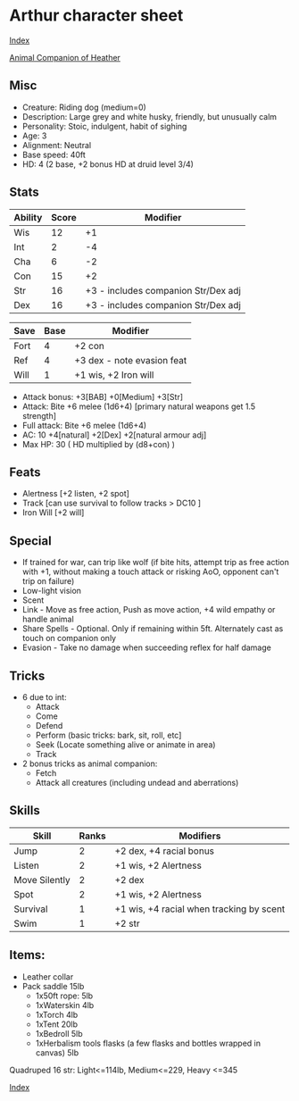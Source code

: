 # Arthur character sheet

[Index](./Readme.markdown)

[Animal Companion of Heather](./heather.character.markdown)

## Misc
* Creature: Riding dog (medium=0)
* Description: Large grey and white husky, friendly, but unusually calm
* Personality: Stoic, indulgent, habit of sighing
* Age: 3
* Alignment: Neutral
* Base speed: 40ft
* HD: 4 (2 base, +2 bonus HD at druid level 3/4)

## Stats
| Ability | Score | Modifier
|---------|-------|---------
| Wis     | 12    | +1
| Int     | 2     | -4
| Cha     | 6     | -2
| Con     | 15    | +2
| Str     | 16    | +3 - includes companion Str/Dex adj
| Dex     | 16    | +3 - includes companion Str/Dex adj

| Save | Base  | Modifier
|------|-------|---------
| Fort | 4     | +2 con
| Ref  | 4     | +3 dex - note evasion feat
| Will | 1     | +1 wis, +2 Iron will

* Attack bonus: +3[BAB] +0[Medium] +3[Str]
* Attack: Bite +6 melee (1d6+4) [primary natural weapons get 1.5 strength]
* Full attack: Bite +6 melee (1d6+4)
* AC: 10 +4[natural] +2[Dex] +2[natural armour adj]
* Max HP: 30 ( HD multiplied by (d8+con) )

## Feats
* Alertness [+2 listen, +2 spot]
* Track [can use survival to follow tracks > DC10 ]
* Iron Will [+2 will]

## Special
* If trained for war, can trip like wolf (if bite hits, attempt trip as free action with +1, without making a touch attack or risking AoO, opponent can't trip on failure)
* Low-light vision
* Scent
* Link - Move as free action, Push as move action, +4 wild empathy or handle animal
* Share Spells - Optional. Only if remaining within 5ft. Alternately cast as touch on companion only
* Evasion - Take no damage when succeeding reflex for half damage

## Tricks

* 6 due to int:
  * Attack
  * Come
  * Defend
  * Perform (basic tricks: bark, sit, roll, etc]
  * Seek (Locate something alive or animate in area)
  * Track
* 2 bonus tricks as animal companion:
  * Fetch
  * Attack all creatures (including undead and aberrations)

## Skills
| Skill                 | Ranks | Modifiers
|-----------------------|-------|----------
| Jump                  | 2     | +2 dex, +4 racial bonus
| Listen                | 2     | +1 wis, +2 Alertness
| Move Silently         | 2     | +2 dex 
| Spot                  | 2     | +1 wis, +2 Alertness
| Survival              | 1     | +1 wis, +4 racial when tracking by scent
| Swim                  | 1     | +2 str

## Items:
* Leather collar
* Pack saddle 15lb
  * 1x50ft rope: 5lb
  * 1xWaterskin 4lb
  * 1xTorch 4lb
  * 1xTent 20lb
  * 1xBedroll 5lb
  * 1xHerbalism tools flasks (a few flasks and bottles wrapped in canvas) 5lb

Quadruped 16 str: Light<=114lb, Medium<=229, Heavy <=345

[Index](./Readme.markdown)
